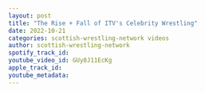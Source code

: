 ```yaml
---
layout: post
title: "The Rise + Fall of ITV's Celebrity Wrestling"
date: 2022-10-21
categories: scottish-wrestling-network videos
author: scottish-wrestling-network
spotify_track_id: 
youtube_video_id: GUy8J11EcKg
apple_track_id: 
youtube_metadata: 
---
```

